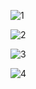 ![1](https://github.com/user-attachments/assets/13d05e9b-0e8e-4ee0-aaa9-eb1927490d6f)


![2](https://github.com/user-attachments/assets/abba5ecb-2e6d-4cba-b9d2-4487f2522dd7)


![3](https://github.com/user-attachments/assets/282d599d-90f0-45aa-b3b2-5a1e056a827b)


![4](https://github.com/user-attachments/assets/dfe3f164-123f-4cef-824d-25dbd1d89b4a)
